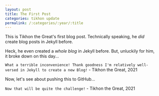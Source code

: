 ```yaml
---
layout: post
title: The First Post
categories: tikhon update
permalink: /:categories/:year/:title
---
```


This is Tikhon the Great's first blog post. Technically speaking, he *did* create blog posts in Jekyll before.

Heck, he even created a *whole blog* in Jekyll before. But, unluckily for him, it broke down on this day...

`What a terrible inconvenience! Thank goodness I'm relatively well-versed in Jekyll to create a new Blog!` - Tikhon the Great, 2021

Now, let's see about pushing this to GitHub...

`Now that will be quite the challenge!` - Tikhon the Great, 2021